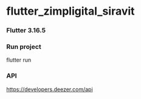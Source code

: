 # flutter_zimpligital_siravit

### Flutter 3.16.5

### Run project

flutter run

### API

<https://developers.deezer.com/api>
